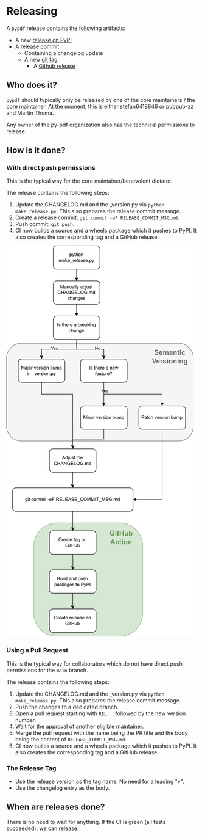 # Releasing

A `pypdf` release contains the following artifacts:

* A new [release on PyPI](https://pypi.org/project/pypdf/)
* A [release commit](https://github.com/py-pdf/pypdf/commit/91391b18bb8ec9e6e561e2795d988e8634a01a50)
    * Containing a changelog update
    * A new [git tag](https://github.com/py-pdf/pypdf/tags)
        * A [Github release](https://github.com/py-pdf/pypdf/releases/tag/3.15.0)

## Who does it?

`pypdf` should typically only be released by one of the core maintainers / the
core maintainer. At the moment, this is either stefan6419846 or pubpub-zz and Martin Thoma.

Any owner of the py-pdf organization also has the technical permissions to
release.

## How is it done?

### With direct push permissions

This is the typical way for the core maintainer/benevolent dictator.

The release contains the following steps:

1. Update the CHANGELOG.md and the _version.py via `python make_release.py`.
   This also prepares the release commit message.
2. Create a release commit: `git commit -eF RELEASE_COMMIT_MSG.md`.
3. Push commit: `git push`.
4. CI now builds a source and a wheels package which it pushes to PyPI. It also
   creates the corresponding tag and a GitHub release.

![](../_static/releasing.drawio.png)

### Using a Pull Request

This is the typical way for collaborators which do not have direct push permissions for
the `main` branch.

The release contains the following steps:

1. Update the CHANGELOG.md and the _version.py via `python make_release.py`.
   This also prepares the release commit message.
2. Push the changes to a dedicated branch.
3. Open a pull request starting with `REL: `, followed by the new version number.
4. Wait for the approval of another eligible maintainer.
5. Merge the pull request with the name being the PR title and the body being
   the content of `RELEASE_COMMIT_MSG.md`.
7. CI now builds a source and a wheels package which it pushes to PyPI. It also
   creates the corresponding tag and a GitHub release.

### The Release Tag

* Use the release version as the tag name. No need for a leading "v".
* Use the changelog entry as the body.


## When are releases done?

There is no need to wait for anything. If the CI is green (all tests succeeded),
we can release.
